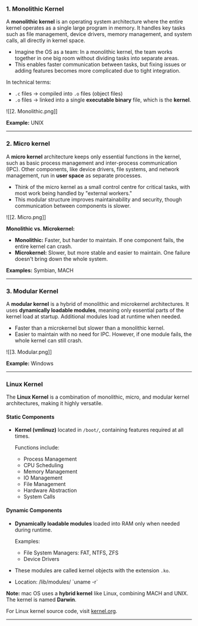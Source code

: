 ### **1. Monolithic Kernel**

A **monolithic kernel** is an operating system architecture where the entire kernel operates as a single large program in memory. It handles key tasks such as file management, device drivers, memory management, and system calls, all directly in kernel space.

- Imagine the OS as a team: In a monolithic kernel, the team works together in one big room without dividing tasks into separate areas.
- This enables faster communication between tasks, but fixing issues or adding features becomes more complicated due to tight integration.

In technical terms:

- `.c` files → compiled into `.o` files (object files)
- `.o` files → linked into a single **executable binary** file, which is the **kernel**.

![[2. Monolithic.png]]

**Example:** UNIX

---

### **2. Micro kernel**

A **micro kernel** architecture keeps only essential functions in the kernel, such as basic process management and inter-process communication (IPC). Other components, like device drivers, file systems, and network management, run in **user space** as separate processes.

- Think of the micro kernel as a small control centre for critical tasks, with most work being handled by "external workers."
- This modular structure improves maintainability and security, though communication between components is slower.

![[2. Micro.png]]

**Monolithic vs. Microkernel:**

- **Monolithic:** Faster, but harder to maintain. If one component fails, the entire kernel can crash.
- **Microkernel:** Slower, but more stable and easier to maintain. One failure doesn't bring down the whole system.

**Examples:** Symbian, MACH

---

### **3. Modular Kernel**

A **modular kernel** is a hybrid of monolithic and microkernel architectures. It uses **dynamically loadable modules**, meaning only essential parts of the kernel load at startup. Additional modules load at runtime when needed.

- Faster than a microkernel but slower than a monolithic kernel.
- Easier to maintain with no need for IPC. However, if one module fails, the whole kernel can still crash.

![[3. Modular.png]]

**Example:** Windows

---

### **Linux Kernel**

The **Linux Kernel** is a combination of monolithic, micro, and modular kernel architectures, making it highly versatile.

#### **Static Components**

- **Kernel (vmlinuz)** located in `/boot/`, containing features required at all times.
    
    Functions include:
    
    - Process Management
    - CPU Scheduling
    - Memory Management
    - IO Management
    - File Management
    - Hardware Abstraction
    - System Calls

#### **Dynamic Components**

- **Dynamically loadable modules** loaded into RAM only when needed during runtime.
    
    Examples:
    
    - File System Managers: FAT, NTFS, ZFS
    - Device Drivers
- These modules are called kernel objects with the extension `.ko`.
- Location: /lib/modules/ \`uname -r\`
    

**Note:** mac OS uses a **hybrid kernel** like Linux, combining MACH and UNIX. The kernel is named **Darwin**.

For Linux kernel source code, visit [kernel.org](https://kernel.org).

---